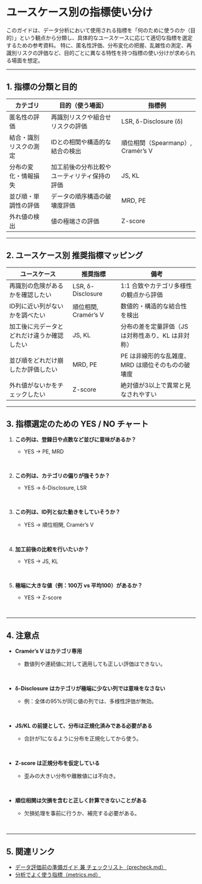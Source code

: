 # ユースケース別の指標使い分け

このガイドは、データ分析において使用される指標を「何のために使うのか（目的）」という観点から分類し、具体的なユースケースに応じて適切な指標を選定するための参考資料。
特に、匿名性評価、分布変化の把握、乱雑性の測定、再識別リスクの評価など、目的ごとに異なる特性を持つ指標の使い分けが求められる場面を想定。

---

## 1. 指標の分類と目的

| カテゴリ        | 目的（使う場面）               | 指標例                         |
| ----------- | ---------------------- | --------------------------- |
| 匿名性の評価      | 再識別リスクや組合せリスクの評価       | LSR, δ-Disclosure (δ)       |
| 結合・識別リスクの測定 | IDとの相関や構造的な結合の検出       | 順位相関（Spearmanρ）, Cramér’s V |
| 分布の変化・情報損失  | 加工前後の分布比較やユーティリティ保持の評価 | JS, KL                      |
| 並び順・単調性の評価  | データの順序構造の破壊度評価         | MRD, PE                     |
| 外れ値の検出      | 値の極端さの評価               | Z-score                     |

---

## 2. ユースケース別 推奨指標マッピング

| ユースケース                | 推奨指標              | 備考                           |
| --------------------- | ----------------- | ---------------------------- |
| 再識別の危険があるかを確認したい      | LSR, δ-Disclosure | 1:1 合致やカテゴリ多様性の観点から評価        |
| ID列に近い列がないかを調べたい      | 順位相関, Cramér’s V  | 数値的・構造的な結合性を検出               |
| 加工後に元データとどれだけ違うか確認したい | JS, KL            | 分布の差を定量評価（JS は対称性あり、KL は非対称） |
| 並び順をどれだけ崩したか評価したい     | MRD, PE           | PE は非線形的な乱雑度、MRD は順位そのものの破壊度 |
| 外れ値がないかをチェックしたい       | Z-score           | 絶対値が3以上で異常と見なされやすい           |

---

## 3. 指標選定のための YES / NO チャート

1. **この列は、登録日や点数など並びに意味があるか？**

   * YES → PE, MRD
<br>

2. **この列は、カテゴリの偏りが強そうか？**

   * YES → δ-Disclosure, LSR
<br>

3. **この列は、ID列と似た動きをしていそうか？**

   * YES → 順位相関, Cramér’s V
<br>

4. **加工前後の比較を行いたいか？**

   * YES → JS, KL
<br>

5. **極端に大きな値（例：100万 vs 平均100）があるか？**

   * YES → Z-score
<br>

---

## 4. 注意点

* **Cramér’s V はカテゴリ専用**

  * 数値列や連続値に対して適用しても正しい評価はできない。
<br>

* **δ-Disclosure はカテゴリが極端に少ない列では意味をなさない**

  * 例：全体の95%が同じ値の列では、多様性評価が無効。
<br>

* **JS/KL の前提として、分布は正規化済みである必要がある**

  * 合計が1になるように分布を正規化してから使う。
<br>  

* **Z-score は正規分布を仮定している**

  * 歪みの大きい分布や離散値には不向き。
<br>

* **順位相関は欠損を含むと正しく計算できないことがある**

  * 欠損処理を事前に行うか、補完する必要がある。
<br>

---

## 5. 関連リンク

* [データ評価前の準備ガイド 兼 チェックリスト（precheck.md）](./precheck/)
* [分析でよく使う指標（metrics.md）](./metrics/)
